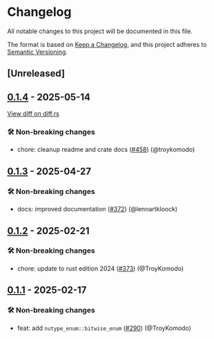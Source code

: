 # Changelog

<!--
This file is automatically generated by our release process.
DO NOT edit it directly.
If you want to add a change log entry for this package,
please create a new file in /changes.d/<pr-number>.toml
Refer to the [README.md](/changes.d/README.md) for more information.
-->

All notable changes to this project will be documented in this file.

The format is based on [Keep a Changelog](https://keepachangelog.com/en/1.0.0/),
and this project adheres to [Semantic Versioning](https://semver.org/spec/v2.0.0.html).

## [Unreleased]

## [0.1.4](https://github.com/ScuffleCloud/scuffle/compare/nutype-enum-v0.1.3...nutype-enum-v0.1.4) - 2025-05-14

[View diff on diff.rs](https://diff.rs/nutype-enum/0.1.3/nutype-enum/0.1.4/Cargo.toml)

### 🛠️ Non-breaking changes

- chore: cleanup readme and crate docs ([#458](https://github.com/scufflecloud/scuffle/pull/458)) (@troykomodo)

## [0.1.3](https://github.com/ScuffleCloud/scuffle/compare/nutype-enum-v0.1.2...nutype-enum-v0.1.3) - 2025-04-27

### 🛠️ Non-breaking changes

- docs: improved documentation ([#372](https://github.com/scufflecloud/scuffle/pull/372)) (@lennartkloock)

## [0.1.2](https://github.com/ScuffleCloud/scuffle/compare/nutype-enum-v0.1.1...nutype-enum-v0.1.2) - 2025-02-21

### 🛠️ Non-breaking changes

- chore: update to rust edition 2024 ([#373](https://github.com/scufflecloud/scuffle/pull/373)) (@TroyKomodo)

## [0.1.1](https://github.com/ScuffleCloud/scuffle/compare/nutype-enum-v0.1.0...nutype-enum-v0.1.1) - 2025-02-17

### 🛠️ Non-breaking changes

- feat: add `nutype_enum::bitwise_enum` ([#290](https://github.com/scufflecloud/scuffle/pull/290)) (@TroyKomodo)
